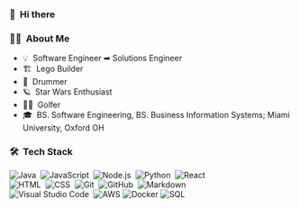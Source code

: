 ### 👋 &nbsp;Hi there

### 👩‍💻 &nbsp;About Me
- 💡 &nbsp;Software Engineer ➡ Solutions Engineer
- 🏗 &nbsp;Lego Builder 
- 🥁 &nbsp;Drummer
- 🪐 &nbsp;Star Wars Enthusiast
- 🏌‍♀ &nbsp;Golfer
- 🎓 &nbsp;BS. Software Engineering, BS. Business Information Systems; Miami University, Oxford OH

### 🛠 &nbsp;Tech Stack

![Java](https://img.shields.io/badge/-Java-05122A?style=flat&logo=Java&logoColor=FFA518)&nbsp;
![JavaScript](https://img.shields.io/badge/-JavaScript-05122A?style=flat&logo=javascript)&nbsp;
![Node.js](https://img.shields.io/badge/-Node.js-05122A?style=flat&logo=node.js)&nbsp;
![Python](https://img.shields.io/badge/-Python-05122A?style=flat&logo=python)&nbsp;
![React](https://img.shields.io/badge/-React-05122A?style=flat&logo=react)&nbsp;\
![HTML](https://img.shields.io/badge/-HTML-05122A?style=flat&logo=HTML5)&nbsp;
![CSS](https://img.shields.io/badge/-CSS-05122A?style=flat&logo=CSS3&logoColor=1572B6)&nbsp;
![Git](https://img.shields.io/badge/-Git-05122A?style=flat&logo=git)&nbsp;
![GitHub](https://img.shields.io/badge/-GitHub-05122A?style=flat&logo=github)&nbsp;
![Markdown](https://img.shields.io/badge/-Markdown-05122A?style=flat&logo=markdown)\
![Visual Studio Code](https://img.shields.io/badge/-Visual%20Studio%20Code-05122A?style=flat&logo=visual-studio-code&logoColor=007ACC)&nbsp;
![AWS](https://img.shields.io/badge/-AWS-000?&logo=Amazon-AWS&logoColor=F90)
![Docker](https://img.shields.io/badge/-Docker-000?&logo=Docker)
![SQL](https://img.shields.io/badge/-SQL-000?&logo=MySQL)

<!--
**ElizabethBarrord/elizabethbarrord** is a ✨ _special_ ✨ repository because its `README.md` (this file) appears on your GitHub profile.
